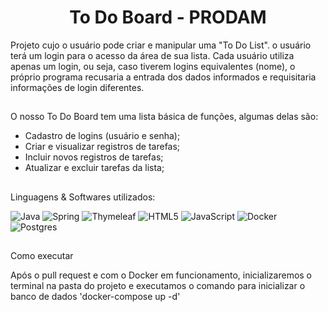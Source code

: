 <h1 align="center">To Do Board - PRODAM</h1>
Projeto cujo o usuário pode criar e manipular uma "To Do List". o usuário terá um login para o acesso da área de sua lista. Cada usuário utiliza apenas um login, ou seja, caso tiverem logins equivalentes (nome), o próprio programa recusaria a entrada dos dados informados e requisitaria informações de login diferentes.

##
<!--ts-->
O nosso To Do Board tem uma lista básica de funções, algumas delas são:
   * Cadastro de logins (usuário e senha);
   * Criar e visualizar registros de tarefas;
   * Incluir novos registros de tarefas;
   * Atualizar e excluir tarefas da lista;
<!--te-->
##
Linguagens & Softwares utilizados:

![Java](https://img.shields.io/badge/java-%23ED8B00.svg?style=for-the-badge&logo=java&logoColor=white)
![Spring](https://img.shields.io/badge/spring-%236DB33F.svg?style=for-the-badge&logo=spring&logoColor=white)
![Thymeleaf](https://img.shields.io/badge/Thymeleaf-%23005C0F.svg?style=for-the-badge&logo=Thymeleaf&logoColor=white)
![HTML5](https://img.shields.io/badge/html5-%23E34F26.svg?style=for-the-badge&logo=html5&logoColor=white)
![JavaScript](https://img.shields.io/badge/javascript-%23323330.svg?style=for-the-badge&logo=javascript&logoColor=%23F7DF1E)
![Docker](https://img.shields.io/badge/docker-%230db7ed.svg?style=for-the-badge&logo=docker&logoColor=white)
![Postgres](https://img.shields.io/badge/postgres-%23316192.svg?style=for-the-badge&logo=postgresql&logoColor=white)
##

Como executar

Após o pull request e com o Docker em funcionamento, inicializaremos o terminal na pasta do projeto e executamos o comando para inicializar o banco de dados 'docker-compose up -d'
